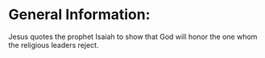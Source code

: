 # General Information:

Jesus quotes the prophet Isaiah to show that God will honor the one whom the religious leaders reject.